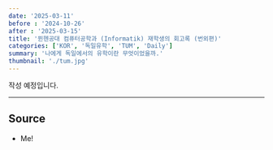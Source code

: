 ```yaml
---
date: '2025-03-11'
before : '2024-10-26'
after : '2025-03-15'
title: '뮌헨공대 컴퓨터공학과 (Informatik) 재학생의 회고록 (번외편)'
categories: ['KOR', '독일유학', 'TUM', 'Daily']
summary: '나에게 독일에서의 유학이란 무엇이었을까.'
thumbnail: './tum.jpg'
---
```


작성 예정입니다.

---
## Source

- Me!
